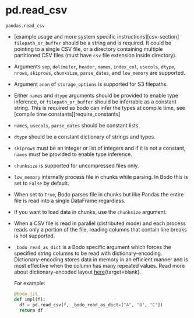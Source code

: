 # pd.read_csv

`pandas.read_csv`

-   [example usage and more system specific instructions][csv-section]
`filepath_or_buffer` should be a string and is required. It
    could be pointing to a single CSV file, or a directory
    containing multiple partitioned CSV files (must have `csv` file
    extension inside directory).
-   Arguments `sep`, `delimiter`, `header`, `names`, `index_col`,
    `usecols`, `dtype`, `nrows`, `skiprows`, `chunksize`,
    `parse_dates`, and `low_memory` are supported.
-   Argument `anon` of `storage_options` is supported for S3
    filepaths.
-   Either `names` and `dtype` arguments should be provided to
    enable type inference, or `filepath_or_buffer` should be
    inferrable as a constant string. This is required so bodo can
    infer the types at compile time, see [compile time constants][require_constants]
-   `names`, `usecols`, `parse_dates` should be constant lists.
-   `dtype` should be a constant dictionary of strings and types.
-   `skiprows` must be an integer or list of integers and if it is
    not a constant, `names` must be provided to enable type
    inference.
-   `chunksize` is supported for uncompressed files only.
-   `low_memory` internally process file in chunks while parsing. In
    Bodo this is set to `False` by default.
-   When set to `True`, Bodo parses file in chunks but
    like Pandas the entire file is read into a single DataFrame
    regardless.
-   If you want to load data in chunks, use the `chunksize`
    argument.
-   When a CSV file is read in parallel (distributed mode) and each
    process reads only a portion of the file, reading columns that
    contain line breaks is not supported.
-   `_bodo_read_as_dict` is a Bodo specific argument which forces 
    the specified string columns to be read with dictionary-encoding.
    Dictionary-encoding stores data in memory in an efficient
    manner and is most effective when the column has many repeated values.
    Read more about dictionary-encoded layout
    [here](https://arrow.apache.org/docs/format/Columnar.html#dictionary-encoded-layout){target=blank}.

    For example:
    ```py
    @bodo.jit
    def impl(f):
      df = pd.read_csv(f, _bodo_read_as_dict=["A", "B", "C"])
      return df
    ```


